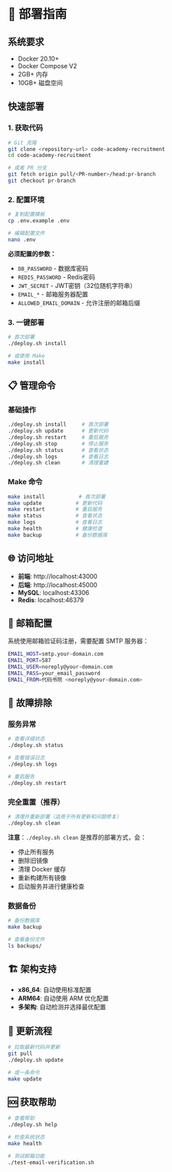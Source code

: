 # 🚀 部署指南

## 系统要求

- Docker 20.10+
- Docker Compose V2
- 2GB+ 内存
- 10GB+ 磁盘空间

## 快速部署

### 1. 获取代码

```bash
# Git 克隆
git clone <repository-url> code-academy-recruitment
cd code-academy-recruitment

# 或者 PR 分支
git fetch origin pull/<PR-number>/head:pr-branch
git checkout pr-branch
```

### 2. 配置环境

```bash
# 复制配置模板
cp .env.example .env

# 编辑配置文件
nano .env
```

**必须配置的参数：**
- `DB_PASSWORD` - 数据库密码
- `REDIS_PASSWORD` - Redis密码
- `JWT_SECRET` - JWT密钥（32位随机字符串）
- `EMAIL_*` - 邮箱服务器配置
- `ALLOWED_EMAIL_DOMAIN` - 允许注册的邮箱后缀

### 3. 一键部署

```bash
# 首次部署
./deploy.sh install

# 或使用 Make
make install
```

## 📋 管理命令

### 基础操作

```bash
./deploy.sh install     # 首次部署
./deploy.sh update      # 更新代码
./deploy.sh restart     # 重启服务
./deploy.sh stop        # 停止服务
./deploy.sh status      # 查看状态
./deploy.sh logs        # 查看日志
./deploy.sh clean       # 清理重建
```

### Make 命令

```bash
make install           # 首次部署
make update           # 更新代码
make restart          # 重启服务
make status           # 查看状态
make logs             # 查看日志
make health           # 健康检查
make backup           # 备份数据库
```

## 🌐 访问地址

- **前端**: http://localhost:43000
- **后端**: http://localhost:45000
- **MySQL**: localhost:43306
- **Redis**: localhost:46379

## 📧 邮箱配置

系统使用邮箱验证码注册，需要配置 SMTP 服务器：

```bash
EMAIL_HOST=smtp.your-domain.com
EMAIL_PORT=587
EMAIL_USER=noreply@your-domain.com
EMAIL_PASS=your_email_password
EMAIL_FROM=代码书院 <noreply@your-domain.com>
```

## 🔧 故障排除

### 服务异常

```bash
# 查看详细状态
./deploy.sh status

# 查看错误日志
./deploy.sh logs

# 重启服务
./deploy.sh restart
```

### 完全重置（推荐）

```bash
# 清理并重新部署（适用于所有更新和问题修复）
./deploy.sh clean
```

**注意**：`./deploy.sh clean` 是推荐的部署方式，会：
- 停止所有服务
- 删除旧镜像
- 清理 Docker 缓存
- 重新构建所有镜像
- 启动服务并进行健康检查

### 数据备份

```bash
# 备份数据库
make backup

# 查看备份文件
ls backups/
```

## 🏗️ 架构支持

- **x86_64**: 自动使用标准配置
- **ARM64**: 自动使用 ARM 优化配置
- **多架构**: 自动检测并选择最优配置

## 📱 更新流程

```bash
# 拉取最新代码并更新
git pull
./deploy.sh update

# 或一条命令
make update
```

## 🆘 获取帮助

```bash
# 查看帮助
./deploy.sh help

# 检查系统状态
make health

# 测试邮箱功能
./test-email-verification.sh
```